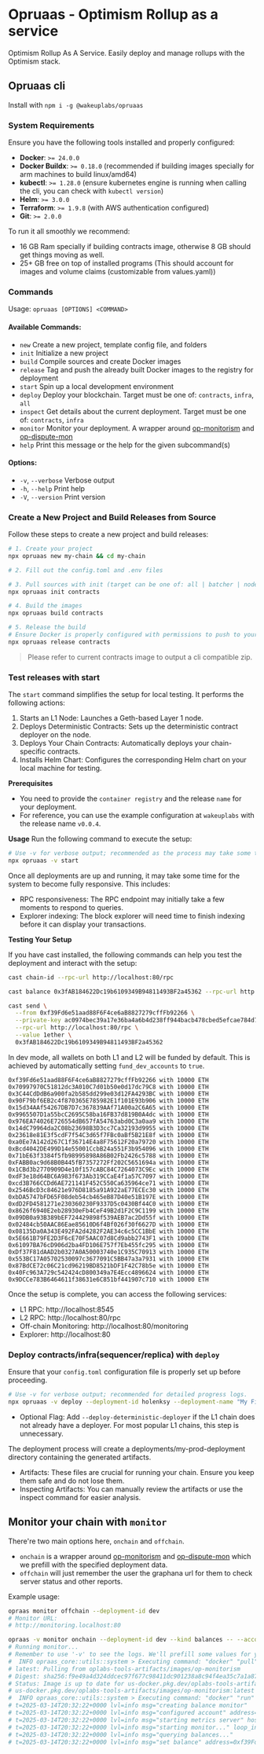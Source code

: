 # Opruaas - Optimism Rollup as a service

Optimism Rollup As A Service. Easily deploy and manage rollups with the Optimism stack.

## Opruaas cli

Install with `npm i -g @wakeuplabs/opruaas`

### System Requirements

Ensure you have the following tools installed and properly configured:

- **Docker**: `>= 24.0.0`
- **Docker Buildx**: `>= 0.18.0` (recommended if building images specially for arm machines to build linux/amd64)
- **kubectl**: `>= 1.28.0` (ensure kubernetes engine is running when calling the cli, you can check with `kubectl version`)
- **Helm**: `>= 3.0.0`
- **Terraform**: `>= 1.9.8` (with AWS authentication configured)
- **Git**: `>= 2.0.0`

To run it all smoothly we recommend:

- 16 GB Ram specially if building contracts image, otherwise 8 GB should get things moving as well.
- 25+ GB free on top of installed programs (This should account for images and volume claims (customizable from values.yaml))

### Commands

Usage: `opruaas [OPTIONS] <COMMAND>`

#### Available Commands:

- `new` Create a new project, template config file, and folders
- `init` Initialize a new project
- `build` Compile sources and create Docker images
- `release` Tag and push the already built Docker images to the registry for deployment
- `start` Spin up a local development environment
- `deploy` Deploy your blockchain. Target must be one of: `contracts`, `infra`, `all`
- `inspect` Get details about the current deployment. Target must be one of: `contracts`, `infra`
- `monitor` Monitor your deployment. A wrapper around [op-monitorism](https://github.com/ethereum-optimism/monitorism/tree/op-monitorism/v0.0.6/op-monitorism) and [op-dispute-mon](https://github.com/ethereum-optimism/optimism/tree/v1.12.1/op-dispute-mon)
- `help` Print this message or the help for the given subcommand(s)

#### Options:

- `-v`, `--verbose` Verbose output
- `-h`, `--help` Print help
- `-V`, `--version` Print version

### Create a New Project and Build Releases from Source

Follow these steps to create a new project and build releases:

```bash
# 1. Create your project
npx opruaas new my-chain && cd my-chain

# 2. Fill out the config.toml and .env files

# 3. Pull sources with init (target can be one of: all | batcher | node | geth | contracts)
npx opruaas init contracts

# 4. Build the images
npx opruaas build contracts

# 5. Release the build
# Ensure Docker is properly configured with permissions to push to your target repository
npx opruaas release contracts
```

> Please refer to current contracts image to output a cli compatible zip.

### Test releases with start

The `start` command simplifies the setup for local testing. It performs the following actions:

1. Starts an L1 Node: Launches a Geth-based Layer 1 node.
2. Deploys Deterministic Contracts: Sets up the deterministic contract deployer on the node.
3. Deploys Your Chain Contracts: Automatically deploys your chain-specific contracts.
4. Installs Helm Chart: Configures the corresponding Helm chart on your local machine for testing.

**Prerequisites**

- You need to provide the `container registry` and the release `name` for your deployment.
- For reference, you can use the example configuration at `wakeuplabs` with the release name `v0.0.4`.

**Usage**
Run the following command to execute the setup:

```bash
# Use -v for verbose output; recommended as the process may take some time, specially first time when downloading images
npx opruaas -v start
```

Once all deployments are up and running, it may take some time for the system to become fully responsive. This includes:

- RPC responsiveness: The RPC endpoint may initially take a few moments to respond to queries.
- Explorer indexing: The block explorer will need time to finish indexing before it can display your transactions.

**Testing Your Setup**

If you have cast installed, the following commands can help you test the deployment and interact with the setup:

```bash
cast chain-id --rpc-url http://localhost:80/rpc

cast balance 0x3fAB184622Dc19b6109349B94811493BF2a45362 --rpc-url http://localhost:80/rpc

cast send \
  --from 0xf39Fd6e51aad88F6F4ce6aB8827279cffFb92266 \
  --private-key ac0974bec39a17e36ba4a6b4d238ff944bacb478cbed5efcae784d7bf4f2ff80 \
  --rpc-url http://localhost:80/rpc \
  --value 1ether \
  0x3fAB184622Dc19b6109349B94811493BF2a45362
```

In dev mode, all wallets on both L1 and L2 will be funded by default. This is achieved by automatically setting `fund_dev_accounts` to `true`.

```
0xf39Fd6e51aad88F6F4ce6aB8827279cffFb92266 with 10000 ETH
0x70997970C51812dc3A010C7d01b50e0d17dc79C8 with 10000 ETH
0x3C44CdDdB6a900fa2b585dd299e03d12FA4293BC with 10000 ETH
0x90F79bf6EB2c4f870365E785982E1f101E93b906 with 10000 ETH
0x15d34AAf54267DB7D7c367839AAf71A00a2C6A65 with 10000 ETH
0x9965507D1a55bcC2695C58ba16FB37d819B0A4dc with 10000 ETH
0x976EA74026E726554dB657fA54763abd0C3a0aa9 with 10000 ETH
0x14dC79964da2C08b23698B3D3cc7Ca32193d9955 with 10000 ETH
0x23618e81E3f5cdF7f54C3d65f7FBc0aBf5B21E8f with 10000 ETH
0xa0Ee7A142d267C1f36714E4a8F75612F20a79720 with 10000 ETH
0xBcd4042DE499D14e55001CcbB24a551F3b954096 with 10000 ETH
0x71bE63f3384f5fb98995898A86B02Fb2426c5788 with 10000 ETH
0xFABB0ac9d68B0B445fB7357272Ff202C5651694a with 10000 ETH
0x1CBd3b2770909D4e10f157cABC84C7264073C9Ec with 10000 ETH
0xdF3e18d64BC6A983f673Ab319CCaE4f1a57C7097 with 10000 ETH
0xcd3B766CCDd6AE721141F452C550Ca635964ce71 with 10000 ETH
0x2546BcD3c84621e976D8185a91A922aE77ECEc30 with 10000 ETH
0xbDA5747bFD65F08deb54cb465eB87D40e51B197E with 10000 ETH
0xdD2FD4581271e230360230F9337D5c0430Bf44C0 with 10000 ETH
0x8626f6940E2eb28930eFb4CeF49B2d1F2C9C1199 with 10000 ETH
0x09DB0a93B389bEF724429898f539AEB7ac2Dd55f with 10000 ETH
0x02484cb50AAC86Eae85610D6f4Bf026f30f6627D with 10000 ETH
0x08135Da0A343E492FA2d4282F2AE34c6c5CC1BbE with 10000 ETH
0x5E661B79FE2D3F6cE70F5AAC07d8Cd9abb2743F1 with 10000 ETH
0x61097BA76cD906d2ba4FD106E757f7Eb455fc295 with 10000 ETH
0xDf37F81dAAD2b0327A0A50003740e1C935C70913 with 10000 ETH
0x553BC17A05702530097c3677091C5BB47a3a7931 with 10000 ETH
0x87BdCE72c06C21cd96219BD8521bDF1F42C78b5e with 10000 ETH
0x40Fc963A729c542424cD800349a7E4Ecc4896624 with 10000 ETH
0x9DCCe783B6464611f38631e6C851bf441907c710 with 10000 ETH
```

Once the setup is complete, you can access the following services:

- L1 RPC: http://localhost:8545
- L2 RPC: http://localhost:80/rpc
- Off-chain Monitoring: http://localhost:80/monitoring
- Explorer: http://localhost:80

### Deploy contracts/infra(sequencer/replica) with `deploy`

Ensure that your `config.toml` configuration file is properly set up before proceeding.

```bash
# Use -v for verbose output; recommended for detailed progress logs.
npx opruaas -v deploy --deployment-id holenksy --deployment-name "My First Deployment"
```

- Optional Flag:
  Add `--deploy-deterministic-deployer` if the L1 chain does not already have a deployer. For most popular L1 chains, this step is unnecessary.

The deployment process will create a deployments/my-prod-deployment directory containing the generated artifacts.

- Artifacts:
  These files are crucial for running your chain. Ensure you keep them safe and do not lose them.
- Inspecting Artifacts:
  You can manually review the artifacts or use the inspect command for easier analysis.

## Monitor your chain with `monitor`

There're two main options here, `onchain` and `offchain`.

- `onchain` is a wrapper around [op-monitorism](https://github.com/ethereum-optimism/monitorism/tree/op-monitorism/v0.0.6/op-monitorism) and [op-dispute-mon](https://github.com/ethereum-optimism/optimism/tree/v1.12.1/op-dispute-mon) which we prefill with the specified deployment data.
- `offchain` will just remember the user the graphana url for them to check server status and other reports.

Example usage:

```bash
opraas monitor offchain --deployment-id dev
# Monitor URL:
# http://monitoring.localhost:80

opraas -v monitor onchain --deployment-id dev --kind balances -- --accounts 0xf39Fd6e51aad88F6F4ce6aB8827279cffFb92266:mine
# Running monitor...
# Remember to use '-v' to see the logs. We'll prefill some values for you.
#  INFO opraas_core::utils::system > Executing command: "docker" "pull" "us-docker.pkg.dev/oplabs-tools-artifacts/images/op-monitorism:latest"
# latest: Pulling from oplabs-tools-artifacts/images/op-monitorism
# Digest: sha256:f9e49a4d324ddcec97f677c98411dc901238a8c94f4ea35c7a1a87080a60cf2e
# Status: Image is up to date for us-docker.pkg.dev/oplabs-tools-artifacts/images/op-monitorism:latest
# us-docker.pkg.dev/oplabs-tools-artifacts/images/op-monitorism:latest
#  INFO opraas_core::utils::system > Executing command: "docker" "run" "--rm" "-v" "/Users/matzapata/git-work/optimism/opruaas/other-demo:/shared" "--name" "op-monitor" "us-docker.pkg.dev/oplabs-tools-artifacts/images/op-monitorism:latest" "/usr/local/bin/monitorism" "balances" "--node.url" "http://host.docker.internal:8545" "--accounts" "0xf39Fd6e51aad88F6F4ce6aB8827279cffFb92266:mine"
# t=2025-03-14T20:32:22+0000 lvl=info msg="creating balance monitor"
# t=2025-03-14T20:32:22+0000 lvl=info msg="configured account" address=0xf39Fd6e51aad88F6F4ce6aB8827279cffFb92266 nickname=mine
# t=2025-03-14T20:32:22+0000 lvl=info msg="starting metrics server" host=0.0.0.0 port=7300
# t=2025-03-14T20:32:22+0000 lvl=info msg="starting monitor..." loop_interval_ms=60000
# t=2025-03-14T20:32:22+0000 lvl=info msg="querying balances..."
# t=2025-03-14T20:32:22+0000 lvl=info msg="set balance" address=0xf39Fd6e51aad88F6F4ce6aB8827279cffFb92266 nickname=mine balance=9998.980231447096
```
